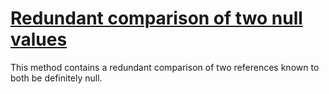 # [Redundant comparison of two null values](https://spotbugs.readthedocs.io/en/latest/bugDescriptions.html#RCN_REDUNDANT_COMPARISON_TWO_NULL_VALUES)

 This method contains a redundant comparison of two references known to
both be definitely null.